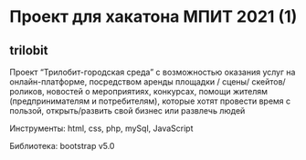 # Проект для хакатона МПИТ 2021 (1)
## trilobit

Проект “Трилобит-городская среда” с возможностью оказания услуг на онлайн-платформе, посредством аренды площадки / сцены/ скейтов/ роликов, новостей о мероприятиях, конкурсах, помощи жителям (предпринимателям и потребителям), которые хотят провести время с пользой, открыть/развить свой бизнес или развлечь людей

Инструменты: html, css, php, mySql, JavaScript

Библиотека: bootstrap v5.0
